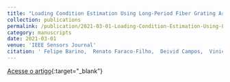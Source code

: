```yaml
---
title: "Loading Condition Estimation Using Long-Period Fiber Grating Array"
collection: publications
permalink: /publication/2021-03-01-Loading-Condition-Estimation-Using-Long-Period-Fiber-Grating-Array
category: manuscripts
date: 2021-03-01
venue: 'IEEE Sensors Journal'
citation: ' Felipe Barino,  Renato Faraco-Filho,  Deivid Campos,  Vinicius Silva,  Andres Lopez-Barbero,  Leonardo Mello,  Alexandre Santos, &quot;Loading Condition Estimation Using Long-Period Fiber Grating Array.&quot; IEEE Sensors Journal, 2021.'
---
```

[Acesse o artigo](https://ieeexplore.ieee.org/document/9284525/){:target="_blank"}
